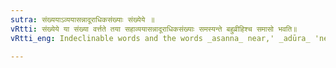 ```yaml
---
sutra: संख्ययाऽव्ययासन्नादूराधिकसंख्याः संख्येये ॥
vRtti: संख्येये या संख्या वर्त्तते तया सहाव्ययासन्नादूराधिकसंख्याः समस्यन्ते बहुव्रीहिश्च समासो भवति॥
vRtti_eng: Indeclinable words and the words _asanna_ near,' _adūra_ 'near,' _adhika_ 'more' and the words called _sankhyå_ (Numerals) are compounded, with another _sankhyå_ word, when the sense is that of a  numeral or _sankhyå_. The compound is _Bahuvrihi_.

---
```

